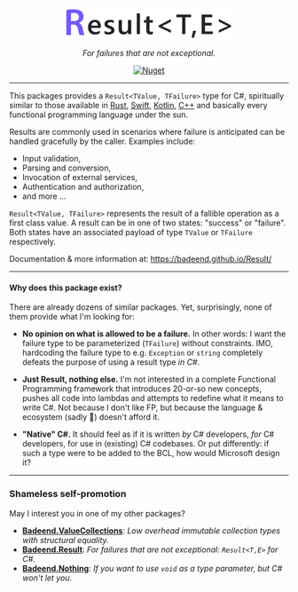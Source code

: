 <p align="center">
  <img src="./docs/images/logo.png" alt="Result" width="300"/>
</p>

<p align="center">
  <em>For failures that are not exceptional.</em>
</p>

<p align="center">
  <a href="https://www.nuget.org/packages/Badeend.Result"><img src="https://img.shields.io/nuget/v/Badeend.Result" alt="Nuget"/></a>
</p>

---

This packages provides a `Result<TValue, TFailure>` type for C#, spiritually similar to those available in [Rust](https://doc.rust-lang.org/std/result/enum.Result.html), [Swift](https://developer.apple.com/documentation/swift/result), [Kotlin](https://kotlinlang.org/api/latest/jvm/stdlib/kotlin/-result/), [C++](https://en.cppreference.com/w/cpp/utility/expected) and basically every functional programming language under the sun.

Results are commonly used in scenarios where failure is anticipated can be handled gracefully by the caller. Examples include:
- Input validation,
- Parsing and conversion,
- Invocation of external services,
- Authentication and authorization,
- and more ...

`Result<TValue, TFailure>` represents the result of a fallible operation as a first class value. A result can be in one of two states: "success" or "failure". Both states have an associated payload of type `TValue` or `TFailure` respectively.

Documentation & more information at: https://badeend.github.io/Result/

---

#### Why does this package exist?

There are already dozens of similar packages. Yet, surprisingly, none of them provide what I'm looking for:

- **No opinion on what is allowed to be a failure.** In other words: I want the failure type to be parameterized (`TFailure`) without constraints. IMO, hardcoding the failure type to e.g. `Exception` or `string` completely defeats the purpose of using a result type _in C#_.

- **Just Result, nothing else.** I'm not interested in a complete Functional Programming framework that introduces 20-or-so new concepts, pushes all code into lambdas and attempts to redefine what it means to write C#. Not because I don't like FP, but because the language & ecosystem (sadly 🥲) doesn't afford it.

- **"Native" C#.** It should feel as if it is written _by_ C# developers, _for_ C# developers, for use in (existing) C# codebases. Or put differently: if such a type were to be added to the BCL, how would Microsoft design it?

---

### Shameless self-promotion

May I interest you in one of my other packages?

- **[Badeend.ValueCollections](https://badeend.github.io/ValueCollections/)**: _Low overhead immutable collection types with structural equality._
- **[Badeend.Result](https://badeend.github.io/Result/)**: _For failures that are not exceptional: `Result<T,E>` for C#._
- **[Badeend.Nothing](https://github.com/badeend/Nothing)**: _If you want to use `void` as a type parameter, but C# won't let you._
